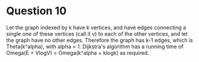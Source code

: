 # Question 10

Let the graph indexed by k have k vertices, and have edges connecting a single one of these vertices (call it v) to each of the other vertices, and let the graph have no other edges. Therefore the graph has k-1 edges, which is Theta(k^alpha), with alpha = 1. Dijkstra's algorithm has a running time of Omega(E + VlogV) = Omega(k^alpha + klogk) as required.